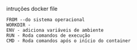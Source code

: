 intruções docker file

    FROM --do sistema operacional
    WORKDIR -
    ENV - adiciona variáveis de ambiente
    RUN - Roda comandos de execução
    CMD - Roda comandos após o início do container
